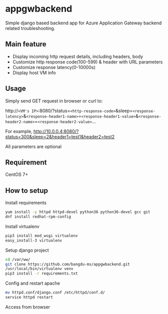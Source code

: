 # appgwbackend
Simple django based backend app for Azure Application Gateway backend related troubleshooting.

## Main feature
* Display incoming http request details, including headers, body
* Customize http response code(100-599) & header with URL parameters
* Customize response latency(0-10000s)
* Display host VM info

## Usage
Simply send GET request in browser or curl to:

http://`<VM's IP>`:8080/?status=`<http-response-code>`&sleep=`<response-latency>`&`<response-header1-name>`=`<response-header1-value>`&`<response-header2-name>`=`<response-header2-value>`...

For example,
http://10.0.0.4:8080/?status=300&sleep=2&header1=test1&header2=test2

All parameters are optional

## Requirement
CentOS 7+

## How to setup

Install requirements
```sh
yum install -y httpd httpd-devel python36 python36-devel gcc git
dnf install redhat-rpm-config
```

Install virtualenv
```sh
pip3 install mod_wsgi virtualenv
easy_install-3 virtualenv
```

Setup django project
```sh
cd /var/ww/
git clone https://github.com/bangdu-ms/appgwbackend.git
/usr/local/bin/virtualenv venv
pip3 install -r requirements.txt
```

Config and restart apache
```sh
mv httpd.conf/django.conf /etc/httpd/conf.d/
service httpd restart
```

Access from browser